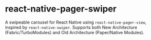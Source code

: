 # react-native-pager-swiper
A swipeable carousel for React Native using `react-native-pager-view`, inspired by `react-native-swiper`. Supports both New Architecture (Fabric/TurboModules) and Old Architecture (Paper/Native Modules).
